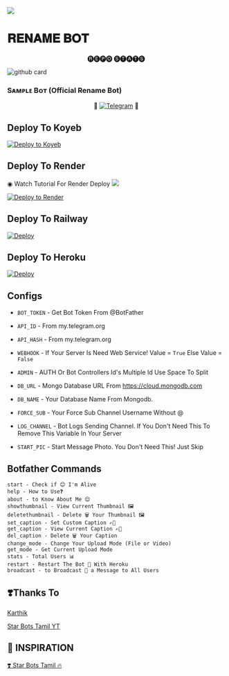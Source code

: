 <img src="https://user-images.githubusercontent.com/73097560/115834477-dbab4500-a447-11eb-908a-139a6edaec5c.gif">

# 𝐑𝐄𝐍𝐀𝐌𝐄 𝐁𝐎𝐓


<p align="center"> 🅡🅔🅟🅞 🅢🅣🅐🅣🅢 </p>


![github card](https://github-readme-stats.vercel.app/api/pin/?username=Star-Bots-Tamil&repo=2GB-Rename-Bot&theme=dark)


### Sᴀᴍᴩʟᴇ Bᴏᴛ (Official Rename Bot)

<p align="center">
🤖 <a href="https://t.me/Rename_Star_Bot"><img title="Telegram" src="https://telegra.ph/file/8f4626faab4c46ecebf5a.jpg"></a> 🤖
</p>


## Deploy To Koyeb

[![Deploy to Koyeb](https://www.koyeb.com/static/images/deploy/button.svg)](https://app.koyeb.com/deploy?type=git&repository=github.com/TEAM-PYRO-BOTZ/PYRO-RENAME-BOT&env[BOT_TOKEN]&env[API_ID]&env[API_HASH]&env[WEBHOOK]=True&env[ADMIN]&env[DB_URL]&env[DB_NAME]=pyro-botz&env[FORCE_SUB]&env[START_PIC]&env[LOG_CHANNEL]=You%20Dont%20Need%20LogChannel%20To%20Remove%20This%20Variable&run_command=python%20bot.py&branch=main&name=pyro-rename) 

## Deploy To Render

◉ Watch Tutorial For Render Deploy <a href="https://graph.org/file/3c0171b4d2d72a2018a18.jpg"><img src="https://img.shields.io/badge/Watch%20Tutorial%20On%20YouTube-red.svg?logo=Youtube"></a>                     

[![Deploy to Render](https://render.com/images/deploy-to-render-button.svg)](https://render.com/deploy?repo=https://github.com/TEAM-PYRO-BOTZ/PYRO-RENAME-BOT)

## Deploy To Railway

<a href="https://graph.org/file/fabd75cd5043d2cfdc13d.jpg"><img src="https://railway.app/button.svg" alt="Deploy"></a>

## Deploy To Heroku

<a href="https://heroku.com/deploy?template=https://github.com/Star-Bots-Tamil/2GB-Rename-Bot"><img src="https://www.herokucdn.com/deploy/button.svg" alt="Deploy"></a>



## Configs 

* `BOT_TOKEN`  - Get Bot Token From @BotFather

* `API_ID` - From my.telegram.org 

* `API_HASH` - From my.telegram.org

* `WEBHOOK` - If Your Server Is Need Web Service! Value = `True` Else Value = `False`

* `ADMIN` - AUTH Or Bot Controllers Id's Multiple Id Use Space To Split 

* `DB_URL`  - Mongo Database URL From https://cloud.mongodb.com

* `DB_NAME`  - Your Database Name From Mongodb. 

* `FORCE_SUB` - Your Force Sub Channel Username Without @

* `LOG_CHANNEL` - Bot Logs Sending Channel. If You Don't Need This To Remove This Variable In Your Server

* `START_PIC` - Start Message Photo. You Don't Need This! Just Skip

## Botfather Commands
```
start - Check if 😊 I'm Alive
help - How to Use❓
about - to Know About Me 😌
showthumbnail - View Current Thumbnail 🖼️
deletethumbnail - Delete 🗑️ Your Thumbnail 🖼️
set_caption - Set Custom Caption ✍🏻
get_caption - View Current Caption ✍🏻
del_caption - Delete 🗑️ Your Caption
change_mode - Change Your Upload Mode (File or Video)
get_mode - Get Current Upload Mode
stats - Total Users 📊
restart - Restart The Bot 🤖 With Heroku
broadcast - to Broadcast 💌 a Message to All Users
```

## ❣️Thanks To

<a href="https://t.me/TG_Karthik">
   <p> Karthik</p>
  </a>
<a href="https://youtube.com/c/StarBotsTamil">
   <p> Star Bots Tamil YT</p>
  </a>

## 🤩 INSPIRATION

<a href="https://youtube.com/c/StarBotsTamil">
   <p>❣️ Star Bots Tamil 🔥</p>
  </a>



